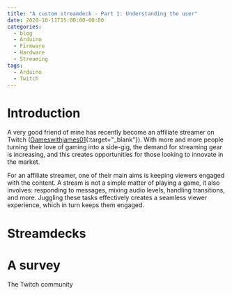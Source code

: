 ```yaml
---
title: "A custom streamdeck - Part 1: Understanding the user"
date: 2020-10-11T15:00:00-00:00
categories:
  - blog
  - Arduino
  - Firmware
  - Hardware
  - Streaming
tags:
  - Arduino
  - Twitch
---
```


# Introduction
A very good friend of mine has recently become an affiliate streamer on Twitch ([Gameswithjames01](https://www.twitch.tv/gameswithjames01){:target="_blank"}). With more and more people turning their love of gaming into a side-gig, the demand for streaming gear is increasing, and this creates opportunities for those looking to innovate in the market.

For an affiliate streamer, one of their main aims is keeping viewers engaged with the content. A stream is not a simple matter of playing a game, it also involves: responding to messages, mixing audio levels, handling transitions, and more. Juggling these tasks effectively creates a seamless viewer experience, which in turn keeps them engaged.






# Streamdecks




# A survey
The Twitch community
